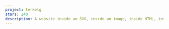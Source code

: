 ```yaml
---
project: terkelg
stars: 240
description: A website inside an SVG, inside an image, inside HTML, inside markdown, inside a GitHub readme.md.
---
```



